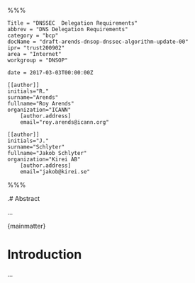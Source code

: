 %%%

    Title = "DNSSEC  Delegation Requirements"
    abbrev = "DNS Delegation Requirements"
    category = "bcp"
    docName = "draft-arends-dnsop-dnssec-algorithm-update-00"
    ipr= "trust200902"
    area = "Internet"
    workgroup = "DNSOP"
 
    date = 2017-03-03T00:00:00Z
 
    [[author]]
    initials="R."
    surname="Arends"
    fullname="Roy Arends"
    organization="ICANN"
        [author.address]
        email="roy.arends@icann.org"
 
    [[author]]
    initials="J."
    surname="Schlyter"
    fullname="Jakob Schlyter"
    organization="Kirei AB"
        [author.address]
        email="jakob@kirei.se"

%%%

.# Abstract

...

{mainmatter}


# Introduction

...
